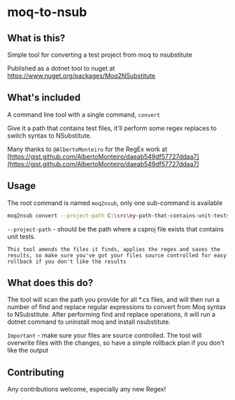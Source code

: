 # moq-to-nsub

## What is this?

Simple tool for converting a test project from moq to nsubstitute

Published as a dotnet tool to nuget at https://www.nuget.org/packages/Moq2NSubstitute

## What's included

A command line tool with a single command, `convert`

Give it a path that contains test files, it'll perform some regex replaces to switch syntax to NSubstitute.

Many thanks to `@AlbertoMonteiro` for the RegEx work at [https://gist.github.com/AlbertoMonteiro/daeab549df57727ddaa7](https://gist.github.com/AlbertoMonteiro/daeab549df57727ddaa7)

## Usage

The root command is named `moq2nsub`, only one sub-command is available

``` bash
moq2nsub convert --project-path C:\src\my-path-that-contains-unit-tests 
```
`--project-path` - should be the path where a csproj file exists that contains unit tests. 

`This tool amends the files it finds, applies the regex and saves the results, so make sure you've got your files source controlled for easy
rollback if you don't like the results `

## What does this do?

The tool will scan the path you provide for all *.cs files, and will then run a number of find and replace regular expressions
to convert from Moq syntax to NSubstitute. After performing find and replace operations, it will run a dotnet command to uninstall
moq and install nsubstitute.

`Important` - make sure your files are source controlled. The tool will overwrite files with the changes, so have a simple rollback 
plan if you don't like the output

## Contributing

Any contributions welcome, especially any new Regex!



